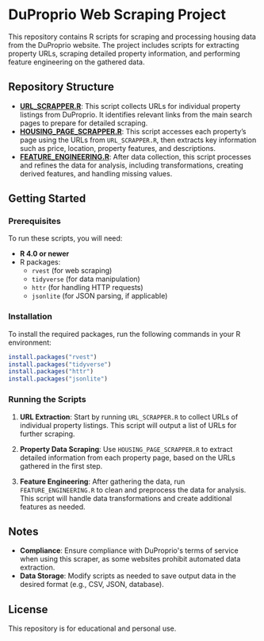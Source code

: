 # DuProprio Web Scraping Project

This repository contains R scripts for scraping and processing housing data from the DuProprio website. The project includes scripts for extracting property URLs, scraping detailed property information, and performing feature engineering on the gathered data.

## Repository Structure

- **[URL_SCRAPPER.R](https://github.com/simonpierreboucher0/DUPROPRIO_WEBSCRAPING/blob/main/URL_SCRAPPER.R)**: This script collects URLs for individual property listings from DuProprio. It identifies relevant links from the main search pages to prepare for detailed scraping.
- **[HOUSING_PAGE_SCRAPPER.R](https://github.com/simonpierreboucher0/DUPROPRIO_WEBSCRAPING/blob/main/HOUSING_PAGE_SCRAPPER.R)**: This script accesses each property’s page using the URLs from `URL_SCRAPPER.R`, then extracts key information such as price, location, property features, and descriptions.
- **[FEATURE_ENGINEERING.R](https://github.com/simonpierreboucher0/DUPROPRIO_WEBSCRAPING/blob/main/FEATURE_ENGINEERING.R)**: After data collection, this script processes and refines the data for analysis, including transformations, creating derived features, and handling missing values.

## Getting Started

### Prerequisites

To run these scripts, you will need:
- **R 4.0 or newer**
- R packages:
  - `rvest` (for web scraping)
  - `tidyverse` (for data manipulation)
  - `httr` (for handling HTTP requests)
  - `jsonlite` (for JSON parsing, if applicable)

### Installation

To install the required packages, run the following commands in your R environment:

```R
install.packages("rvest")
install.packages("tidyverse")
install.packages("httr")
install.packages("jsonlite")
```

### Running the Scripts

1. **URL Extraction**: Start by running `URL_SCRAPPER.R` to collect URLs of individual property listings. This script will output a list of URLs for further scraping.
   
2. **Property Data Scraping**: Use `HOUSING_PAGE_SCRAPPER.R` to extract detailed information from each property page, based on the URLs gathered in the first step.

3. **Feature Engineering**: After gathering the data, run `FEATURE_ENGINEERING.R` to clean and preprocess the data for analysis. This script will handle data transformations and create additional features as needed.

## Notes

- **Compliance**: Ensure compliance with DuProprio's terms of service when using this scraper, as some websites prohibit automated data extraction.
- **Data Storage**: Modify scripts as needed to save output data in the desired format (e.g., CSV, JSON, database).

## License

This repository is for educational and personal use.
